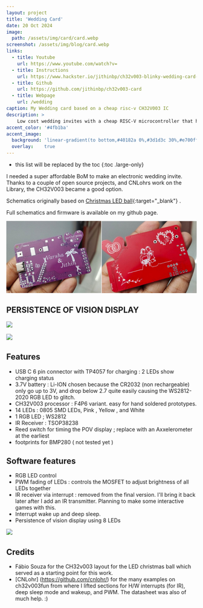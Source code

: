 ```yaml
---
layout: project
title: 'Wedding Card'
date: 20 Oct 2024
image:  
  path: /assets/img/card/card.webp
screenshot: /assets/img/blog/card.webp
links:
  - title: Youtube
    url: https://www.youtube.com/watch?v=
  - title: Instructions
    url: https://www.hackster.io/jithinbp/ch32v003-blinky-wedding-card-fc8f60
  - title: Github
    url: https://github.com/jithinbp/ch32v003-card
  - title: Webpage
    url: /wedding
caption: My Wedding card based on a cheap risc-v CH32V003 IC
description: >
    Low cost wedding invites with a cheap RISC-V microcontroller that has LED POV display, RGB, IR receiver, Li-Ion and charger via USB-C !<br>
accent_color: '#4fb1ba'
accent_image:
  background: 'linear-gradient(to bottom,#40182a 0%,#3d1d3c 30%,#e700ff 50%,#9900e9 70%,#008729 100%)'
  overlay:    true
---
```


* this list will be replaced by the toc
{:toc .large-only}

I needed a super affordable BoM to make an electronic wedding invite. Thanks to a couple of open source projects, and CNLohrs work on the Library, the CH32V003 became a good option.

Schematics originally based on [Christmas LED ball](https://www.hackster.io/fabiosouza/christmas-ornament-based-on-ch32v003-riscv-mcu-2793db){:target="_blank"} .

Full schematics and firmware is available on my github page.

![](/assets/img/card/card_collage.jpg)

## PERSISTENCE OF VISION DISPLAY

![](/assets/img/card/card.avif)

![](/assets/img/card/card1.avif)


## Features

* USB C 6 pin connector with TP4057 for charging : 2 LEDs show charging status
* 3.7V battery : Li-ION chosen because the CR2032 (non rechargeable) only go up to 3V, and drop below 2.7 quite easily causing the WS2812-2020 RGB LED to glitch.
* CH32V003 processor : F4P6 variant. easy for hand soldered prototypes.
* 14 LEDs : 0805 SMD LEDs, Pink , Yellow , and White
* 1 RGB LED ; WS2812
* IR Receiver : TSOP38238
* Reed switch for timing the POV display ; replace with an Axxelerometer at the earliest
* footprints for BMP280 ( not tested yet )

## Software features

* RGB LED control
* PWM fading of LEDs : controls the MOSFET to adjust brightness of all LEDs together
* IR receiver via interrupt : removed from the final version. I'll bring it back later after I add an IR transmitter. Planning to make some interactive games with this.
* Interrupt wake up and deep sleep.
* Persistence of vision display using 8 LEDs

![](/assets/img/card/card2.avif)


## Credits

* Fábio Souza for the CH32v003 layout for the LED christmas ball which served as a starting point for this work.
* [CNLohr] (https://github.com/cnlohr/) for the many examples on ch32v003fun from where I lifted sections for H/W interrupts (for IR), deep sleep mode and wakeup, and PWM. The datasheet was also of much help. :)